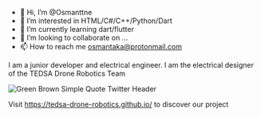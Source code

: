 - 👋 Hi, I’m @Osmanttne
- 👀 I’m interested in HTML/C#/C++/Python/Dart
- 🌱 I’m currently learning dart/flutter
- 💞️ I’m looking to collaborate on ...
- 📫 How to reach me osmantaka@protonmail.com

I am a junior developer and electrical engineer. I am the electrical designer of the TEDSA Drone Robotics Team

![Green Brown Simple Quote Twitter Header](https://user-images.githubusercontent.com/85412764/180003539-fb1cbbeb-89b0-4097-a60d-1141a8ad362a.png)

Visit https://tedsa-drone-robotics.github.io/ to discover our project 
